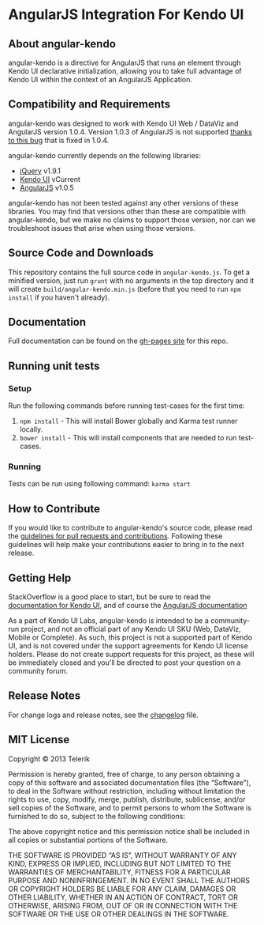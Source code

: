 # AngularJS Integration For Kendo UI

## About angular-kendo

angular-kendo is a directive for AngularJS that runs an element through Kendo UI declarative initialization, allowing you to take full advantage of Kendo UI within the context of an AngularJS Application.

## Compatibility and Requirements

angular-kendo was designed to work with Kendo UI Web / DataViz and AngularJS version 1.0.4.  Version 1.0.3 of AngularJS is not supported [thanks to this bug](https://github.com/angular/angular.js/issues/1627) that is fixed in 1.0.4.

angular-kendo currently depends on the following libraries:

- [jQuery](http://www.jquery.com) v1.9.1
- [Kendo UI](http://www.kendoui.com) vCurrent
- [AngularJS](http://www.angularjs.org) v1.0.5

angular-kendo has not been tested against any other versions of these libraries. You may find that versions other than these are compatible with angular-kendo, but we make no claims to support those version, nor can we troubleshoot issues that arise when using those versions.

## Source Code and Downloads

This repository contains the full source code in `angular-kendo.js`. To get a minified version, just run `grunt` with no arguments in the top directory and it will create `build/angular-kendo.min.js` (before that you need to run `npm install` if you haven't already).

## Documentation

Full documentation can be found on the [gh-pages site](http://kendo-labs.github.com/angular-kendo/) for this repo.

## Running unit tests
### Setup
Run the following commands before running test-cases for the first time:

1. `npm install` - This will install Bower globally and Karma test runner locally.
2. `bower install` - This will install components that are needed to run test-cases.

### Running
Tests can be run using following command: `karma start`

## How to Contribute

If you would like to contribute to angular-kendo's source code, please read the [guidelines for pull requests and contributions](CONTRIBUTING.md). Following these guidelines will help make your contributions easier to bring in to the next release.

## Getting Help

StackOverflow is a good place to start, but be sure to read the [documentation for Kendo UI](http://docs.kendoui.com), and of course the [AngularJS documentation](http://docs.angularjs.org/api/)

As a part of Kendo UI Labs, angular-kendo is intended to be a community-run project, and not an official part of any Kendo UI SKU (Web, DataViz, Mobile or Complete). As such, this project is not a supported part of Kendo UI, and is not covered under the support agreements for Kendo UI license holders. Please do not create support requests for this project, as these will be immediately closed and you'll be directed to post your question on a community forum.

## Release Notes

For change logs and release notes, see the [changelog](CHANGELOG.md) file.

## MIT License

Copyright © 2013 Telerik

Permission is hereby granted, free of charge, to any person obtaining a copy of this software and associated documentation files (the “Software”), to deal in the Software without restriction, including without limitation the rights to use, copy, modify, merge, publish, distribute, sublicense, and/or sell copies of the Software, and to permit persons to whom the Software is furnished to do so, subject to the following conditions:

The above copyright notice and this permission notice shall be included in all copies or substantial portions of the Software.

THE SOFTWARE IS PROVIDED “AS IS”, WITHOUT WARRANTY OF ANY KIND, EXPRESS OR IMPLIED, INCLUDING BUT NOT LIMITED TO THE WARRANTIES OF MERCHANTABILITY, FITNESS FOR A PARTICULAR PURPOSE AND NONINFRINGEMENT. IN NO EVENT SHALL THE AUTHORS OR COPYRIGHT HOLDERS BE LIABLE FOR ANY CLAIM, DAMAGES OR OTHER LIABILITY, WHETHER IN AN ACTION OF CONTRACT, TORT OR OTHERWISE, ARISING FROM, OUT OF OR IN CONNECTION WITH THE SOFTWARE OR THE USE OR OTHER DEALINGS IN THE SOFTWARE.
